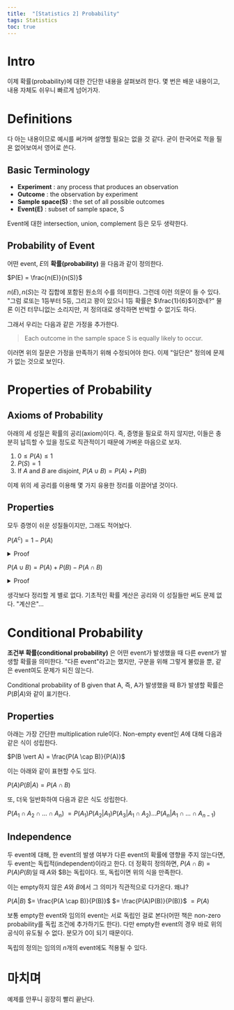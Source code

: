 ```yaml
---
title:  "[Statistics 2] Probability"
tags: Statistics
toc: true
---
```


# Intro
이제 확률(probability)에 대한 간단한 내용을 살펴보려 한다. 몇 번은 배운 내용이고, 내용 자체도 쉬우니 빠르게 넘어가자.


# Definitions
다 아는 내용이므로 예시를 써가며 설명할 필요는 없을 것 같다. 굳이 한국어로 적을 필욘 없어보여서 영어로 쓴다.

## Basic Terminology
- __Experiment__ : any process that produces an observation
- __Outcome__ : the observation by experiment
- __Sample space(S)__ : the set of all possible outcomes
- __Event(E)__ : subset of sample space, S

Event에 대한 intersection, union, complement 등은 모두 생략한다.

## Probability of Event
어떤 event, $E$의 __확률(probability)__ 을 다음과 같이 정의한다.

$P(E) = \frac{n(E)}{n(S)}$

$n(E), n(S)$는 각 집합에 포함된 원소의 수를 의미한다. 그런데 이런 의문이 들 수 있다. "그럼 로또는 1등부터 5등, 그리고 꽝이 있으니 1등 확률은 $\frac{1}{6}$이겠네?" 물론 이건 터무니없는 소리지만, 저 정의대로 생각하면 반박할 수 없기도 하다.

그래서 우리는 다음과 같은 가정을 추가한다.

> Each outcome in the sample space S is equally likely to occur.

이러면 위의 질문은 가정을 만족하기 위해 수정되어야 한다. 이제 "일단은" 정의에 문제가 없는 것으로 보인다.


# Properties of Probability
## Axioms of Probability
아래의 세 성질은 확률의 공리(axiom)이다. 즉, 증명을 필요로 하지 않지만, 이들은 충분히 납득할 수 있을 정도로 직관적이기 때문에 가벼운 마음으로 보자.

1. $0 \le P(A) \le 1$ 
2. $P(S) = 1$
3. If $A$ and $B$ are disjoint, $P(A \cup B) = P(A) + P(B)$

이제 위의 세 공리를 이용해 몇 가지 유용한 정리를 이끌어낼 것이다.

## Properties
모두 증명이 쉬운 성질들이지만, 그래도 적어놨다.

$P(A^c) = 1 - P(A)$
<details>
	<summary>Proof</summary>
	<ul>
		<li>$P(S) = P(A \cup A^c)$</li>
		<li>$P(S) = P(A) + P(A^c)$ ($A$ and $A^c$ are disjoint, and by axiom 3)</li>
		<li>$1 = P(A) + P(A^c)$ (by axiom 2)</li>
		<li>$P(A^c) = 1 - P(A)$</li>
	</ul> 
</details>

$P(A \cup B) = P(A) + P(B) - P(A \cap B)$
<details>
	<summary>Proof</summary>
	<ul>
		<li>$A = (A-B) \cup (A \cap B) $ (and they are disjoint)</li>
		<li>$B = (B-A) \cup (A \cap B) $ (and they are disjoint)</li>
		<li>$P(A) = P(A-B) + P(A \cap B)$ (by axiom 3)</li>
		<li>$P(B) = P(B-A) + P(A \cap B)$ (by axiom 3)</li>
		<li>$P(A) + P(B)$ $= P(A-B) + P(B-A) + 2P(A \cap B)$ </li>
		<li>$P(A) + P(B)$ $= 2P(A \cap B) + P((A-B) \cup (B-A))$ (disjoint)</li>
		<li>$P((A-B) \cup (B-A)) + P(A \cap B)$ $= P(((A-B) \cup (B-A)) \cup (A \cap B)) = P(A \cup B)$ </li>
		<li>So, $P(A) + P(B) = P(A \cap B) + P(A \cup B) $</li>
		<li>$P(A \cup B) = P(A) + P(B) - P(A \cap B)$</li>
	</ul> 
</details>

생각보다 정리할 게 별로 없다. 기초적인 확률 계산은 공리와 이 성질들만 써도 문제 없다. "계산은"...


# Conditional Probability
__조건부 확률(conditional probability)__ 은 어떤 event가 발생했을 때 다른 event가 발생할 확률을 의미한다. "다른 event"라고는 했지만, 구분을 위해 그렇게 불렀을 뿐, 같은 event여도 문제가 되진 않는다.

Conditional probability of B given that A, 즉, A가 발생했을 때 B가 발생할 확률은 $P(B \vert A)$와 같이 표기한다. 

## Properties
아래는 가장 간단한 multiplication rule이다. Non-empty event인 $A$에 대해 다음과 같은 식이 성립한다.

$P(B \vert A) = \frac{P(A \cap B)}{P(A)}$

이는 아래와 같이 표현할 수도 있다.

$P(A)P(B \vert A) = P(A \cap B)$

또, 더욱 일반화하여 다음과 같은 식도 성립한다.

$P(A_1 \cap A_2 \cap ... \cap A_n)$ $= P(A_1)P(A_2 \vert A_1)P(A_3 \vert A_1 \cap A_2)...P(A_n \vert A_1 \cap ... \cap A_{n-1})$

## Independence
두 event에 대해, 한 event의 발생 여부가 다른 event의 확률에 영향을 주지 않는다면, 두 event는 독립적(independent)이라고 한다. 더 정확히 정의하면, $P(A \cap B) = P(A)P(B)$일 때 $A$와 $B는 독립이다. 또, 독립이면 위의 식을 만족한다.

이는 empty하지 않은 $A$와 $B$에서 그 의미가 직관적으로 다가온다. 왜냐?

$P(A \vert B)$ $= \frac{P(A \cap B)}{P(B)}$ $= \frac{P(A)P(B)}{P(B)}$ $=P(A)$

보통 empty한 event와 임의의 event는 서로 독립인 걸로 본다(어떤 책은 non-zero probability를 독립 조건에 추가하기도 한다). 다만 empty한 event의 경우 바로 위의 공식이 유도될 수 없다. 분모가 0이 되기 때문이다.

독립의 정의는 임의의 $n$개의 event에도 적용될 수 있다.


# 마치며
예제를 안푸니 굉장히 빨리 끝난다.

